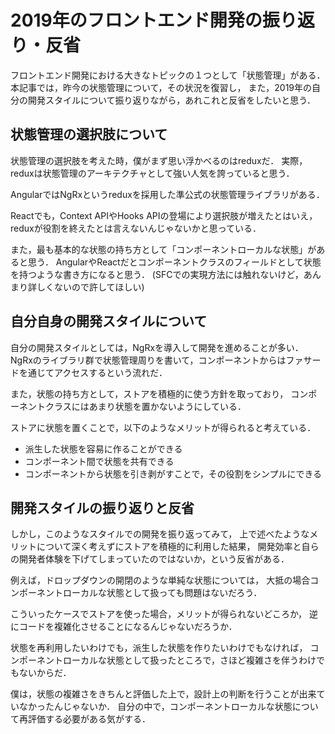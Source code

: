 # 2019年のフロントエンド開発の振り返り・反省

フロントエンド開発における大きなトピックの１つとして「状態管理」がある．
本記事では，昨今の状態管理について，その状況を復習し，
また，2019年の自分の開発スタイルについて振り返りながら，あれこれと反省をしたいと思う．

## 状態管理の選択肢について

状態管理の選択肢を考えた時，僕がまず思い浮かべるのはreduxだ．
実際，reduxは状態管理のアーキテクチャとして強い人気を誇っていると思う．

AngularではNgRxというreduxを採用した準公式の状態管理ライブラリがある．

Reactでも，Context APIやHooks APIの登場により選択肢が増えたとはいえ，
reduxが役割を終えたとは言えないんじゃないかと思っている．

また，最も基本的な状態の持ち方として「コンポーネントローカルな状態」があると思う．
AngularやReactだとコンポーネントクラスのフィールドとして状態を持つような書き方になると思う．
(SFCでの実現方法には触れないけど，あんまり詳しくないので許してほしい)

## 自分自身の開発スタイルについて

自分の開発スタイルとしては，NgRxを導入して開発を進めることが多い．
NgRxのライブラリ群で状態管理周りを書いて，コンポーネントからはファサードを通じてアクセスするという流れだ．

また，状態の持ち方として，ストアを積極的に使う方針を取っており，
コンポーネントクラスにはあまり状態を置かないようにしている．

ストアに状態を置くことで，以下のようなメリットが得られると考えている．

* 派生した状態を容易に作ることができる
* コンポーネント間で状態を共有できる
* コンポーネントから状態を引き剥がすことで，その役割をシンプルにできる

## 開発スタイルの振り返りと反省

しかし，このようなスタイルでの開発を振り返ってみて，
上で述べたようなメリットについて深く考えずにストアを積極的に利用した結果，
開発効率と自らの開発者体験を下げてしまっていたのではないか，という反省がある．

例えば，ドロップダウンの開閉のような単純な状態については，
大抵の場合コンポーネントローカルな状態として扱っても問題はないだろう．

こういったケースでストアを使った場合，メリットが得られないどころか，
逆にコードを複雑化させることになるんじゃないだろうか．

状態を再利用したいわけでも，派生した状態を作りたいわけでもなければ，
コンポーネントローカルな状態として扱ったところで，さほど複雑さを伴うわけでもないからだ．

僕は，状態の複雑さをきちんと評価した上で，設計上の判断を行うことが出来ていなかったんじゃないか．
自分の中で，コンポーネントローカルな状態について再評価する必要がある気がする．
